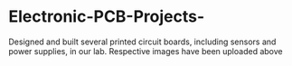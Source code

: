 # Electronic-PCB-Projects-

Designed and built several printed circuit boards, including sensors and power supplies, in our lab. Respective images have been uploaded above

